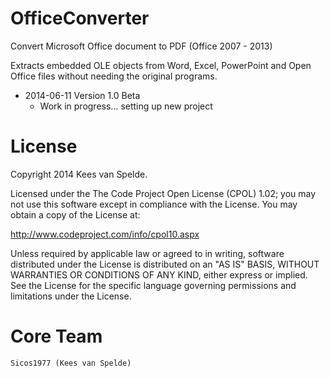 OfficeConverter
===============

Convert Microsoft Office document to PDF (Office 2007 - 2013)

Extracts embedded OLE objects from Word, Excel, PowerPoint and Open Office files without needing the original programs.

- 2014-06-11 Version 1.0 Beta
  - Work in progress... setting up new project


License
=======

Copyright 2014 Kees van Spelde.

Licensed under the The Code Project Open License (CPOL) 1.02; you may not use this software except in compliance with the License. You may obtain a copy of the License at:

http://www.codeproject.com/info/cpol10.aspx

Unless required by applicable law or agreed to in writing, software distributed under the License is distributed on an "AS IS" BASIS, WITHOUT WARRANTIES OR CONDITIONS OF ANY KIND, either express or implied. See the License for the specific language governing permissions and limitations under the License.


Core Team
=========

    Sicos1977 (Kees van Spelde)
